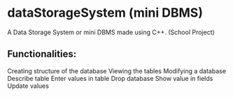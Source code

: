 # dataStorageSystem (mini DBMS)
A Data Storage System or mini DBMS made using C++. (School Project)

## Functionalities:
Creating structure of the database
Viewing the tables 
Modifying a database 
Describe table 
Enter values in table 
Drop database
Show value in fields 
Update values
